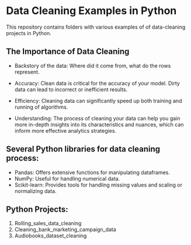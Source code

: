# Data Cleaning Examples in Python

This repository contains folders with various examples of of data-cleaning projects in Python.
## The Importance of Data Cleaning
-  Backstory of the data: Where did it come from, what do the rows represent.

-  Accuracy: Clean data is critical for the accuracy of your model. Dirty data can lead to incorrect or inefficient results.

-  Efficiency: Cleaning data can significantly speed up both training and running of algorithms.

-  Understanding: The process of cleaning your data can help you gain more in-depth insights into its characteristics and nuances, which can inform more effective analytics strategies.

## Several Python libraries  for data cleaning process:

-  Pandas: Offers extensive functions for manipulating dataframes.
-  NumPy: Useful for handling numerical data.
-  Scikit-learn: Provides tools for handling missing values and scaling or normalizing data.

## Python Projects:

1. Rolling_sales_data_cleaning
2. Cleaning_bank_marketing_campaign_data
3. Audiobooks_dataset_cleaning